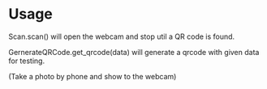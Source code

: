 # Usage
Scan.scan() will open the webcam and stop util a QR code is found.

GernerateQRCode.get_qrcode(data) will generate a qrcode with given data for testing. 

(Take a photo by phone and show to the webcam)  

